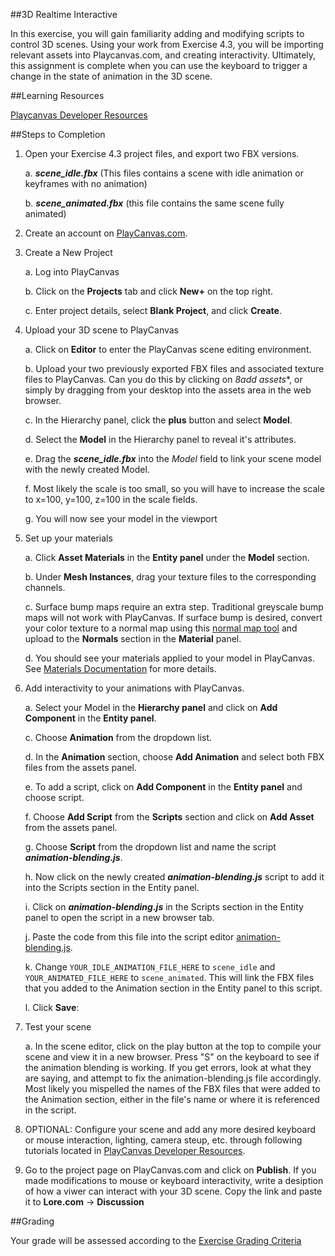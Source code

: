 ##3D Realtime Interactive
	

In this exercise, you will gain familiarity adding and modifying scripts to control 3D scenes. Using your work from Exercise 4.3, you will be importing relevant assets into Playcanvas.com, and creating interactivity. Ultimately, this assignment is complete when you can use the keyboard to trigger a change in the state of animation in the 3D scene. 


##Learning Resources

[Playcanvas Developer Resources](http://developer.playcanvas.com/)

			



##Steps to Completion
1. Open your Exercise 4.3 project files, and export two FBX versions.
   
   a. **_scene_idle.fbx_** (This files contains a scene with idle animation or keyframes with no animation)
   
   b. **_scene_animated.fbx_** (this file contains the same scene fully animated)

2. Create an account on [PlayCanvas.com](http://playcanvas.com).

3. Create a New Project

   a. Log into PlayCanvas
   
   b. Click on the **Projects** tab and click **New+** on the top right.
   
   c. Enter project details, select **Blank Project**, and click **Create**.
   
   
4. Upload your 3D scene to PlayCanvas
   
   a. Click on **Editor** to enter the PlayCanvas scene editing environment.
   
   b. Upload your two previously exported FBX files and associated texture files to PlayCanvas. Can you do this by clicking on *8add assets**, or simply by dragging from your desktop into the assets area in the web browser.
   
   c. In the Hierarchy panel, click the **plus** button and select **Model**.
   
   d. Select the **Model** in the Hierarchy panel to reveal it's attributes.
   
   e. Drag the **_scene_idle.fbx_** into the _Model_ field to link your scene model with the newly created Model. 
   
   f. Most likely the scale is too small, so you will have to increase the scale to x=100, y=100, z=100 in the scale fields.
   
   g. You will now see your model in the viewport
   
5. Set up your materials
   
   a. Click **Asset Materials** in the **Entity panel** under the **Model** section.
   
   b. Under **Mesh Instances**, drag your texture files to the corresponding channels.
   
   c. Surface bump maps require an extra step. Traditional greyscale bump maps will not work with PlayCanvas. If surface bump is desired, convert your color texture to a normal map using this [normal map tool](http://cpetry.github.io/NormalMap-Online/) and upload to the **Normals** section in the **Material** panel.
   
   d. You should see your materials applied to your model in PlayCanvas. See [Materials Documentation](http://developer.playcanvas.com/en/tutorials/beginner/basic-materials/) for more details.

6. Add interactivity to your animations with PlayCanvas. 	
   
   a. Select your Model in the **Hierarchy panel** and click on **Add Component** in the **Entity panel**.

   c. Choose **Animation** from the dropdown list.
   
   d. In the **Animation** section, choose **Add Animation** and select both FBX files from the assets panel.
   
   e. To add a script, click on **Add Component** in the **Entity panel** and choose script.
   
   f. Choose **Add Script** from the **Scripts** section and click on **Add Asset** from the assets panel.
   
   g. Choose **Script** from the dropdown list and name the script **_animation-blending.js_**.
   
   h. Now click on the newly created **_animation-blending.js_** script to add it into the Scripts section in the Entity panel.
   
   i. Click on **_animation-blending.js_** in the Scripts section in the Entity panel to open the script in a new browser tab.

   j. Paste the code from this file into the script editor [animation-blending.js](https://raw.githubusercontent.com/michael-collins/aa110-fa2015/master/exercises/exercise-5.0/animation-blending.js).
   
   k.  Change `YOUR_IDLE_ANIMATION_FILE_HERE` to `scene_idle` and `YOUR_ANIMATED_FILE_HERE` to `scene_animated`. This will link the FBX files that you added to the Animation section in the Entity panel to this script.
   
   l. Click **Save**:
   
7. Test your scene
   
   a. In the scene editor, click on the play button at the top to compile your scene and view it in a new browser. Press "S" on the keyboard to see if the animation blending is working. If you get errors, look at what they are saying, and attempt to fix the animation-blending.js file accordingly. Most likely you mispelled the names of the FBX files that were added to the Animation section, either in the file's name or where it is referenced in the script.

8. OPTIONAL: Configure your scene and add any more desired keyboard or mouse interaction, lighting, camera steup, etc. through following tutorials located in [PlayCanvas Developer Resources](http://developer.playcanvas.com/en/tutorials/).

9. Go to the project page on PlayCanvas.com and click on **Publish**. If you made modifications to mouse or keyboard interactivity, write a desiption of how a viwer can interact with your 3D scene. Copy the link and paste it to **Lore.com** → **Discussion**



##Grading

Your grade will be assessed according to the [Exercise Grading Criteria](/grading/exercise-grading-criteria.md)
